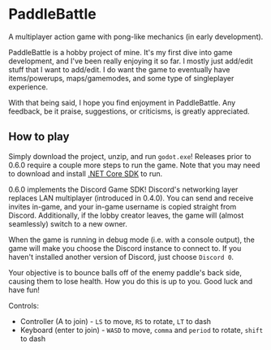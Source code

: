 # PaddleBattle
A multiplayer action game with pong-like mechanics (in early development).

PaddleBattle is a hobby project of mine. It's my first dive into game development, and I've been really enjoying it so far. I mostly just add/edit stuff that I want to add/edit. I do want the game to eventually have items/powerups, maps/gamemodes, and some type of singleplayer experience.

With that being said, I hope you find enjoyment in PaddleBattle. Any feedback, be it praise, suggestions, or criticisms, is greatly appreciated.

## How to play

Simply download the project, unzip, and run `godot.exe`! Releases prior to 0.6.0 require a couple more steps to run the game. Note that you may need to download and install [.NET Core SDK](https://dotnet.microsoft.com/download/dotnet-core) to run.

0.6.0 implements the Discord Game SDK! Discord's networking layer replaces LAN multiplayer (introduced in 0.4.0). You can send and receive invites in-game, and your in-game username is copied straight from Discord. Additionally, if the lobby creator leaves, the game will (almost seamlessly) switch to a new owner.

When the game is running in debug mode (i.e. with a console output), the game will make you choose the Discord instance to connect to. If you haven't installed another version of Discord, just choose `Discord 0`.

Your objective is to bounce balls off of the enemy paddle's back side, causing them to lose health. How you do this is up to you. Good luck and have fun!

Controls:
* Controller (A to join) - `LS` to move, `RS` to rotate, `LT` to dash
* Keyboard (enter to join) - `WASD` to move, `comma` and `period` to rotate, `shift` to dash
